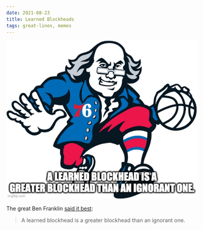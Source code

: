 ```yaml
---
date: 2021-08-23
title: Learned Blockheads
tags: great-lines, memes
---
```



![ben](https://raw.githubusercontent.com/muneer78/muneer78.github.io/master/images/ben.jpeg)

The great Ben Franklin [said it best](https://bookshop.org/books/benjamin-franklin-wit-wisdom/9780880880817): 

> A learned blockhead is a greater blockhead than an ignorant one.


